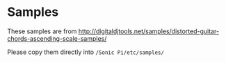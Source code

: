 # Samples

These samples are from http://digitaldjtools.net/samples/distorted-guitar-chords-ascending-scale-samples/ 

Please copy them directly into `/Sonic Pi/etc/samples/`